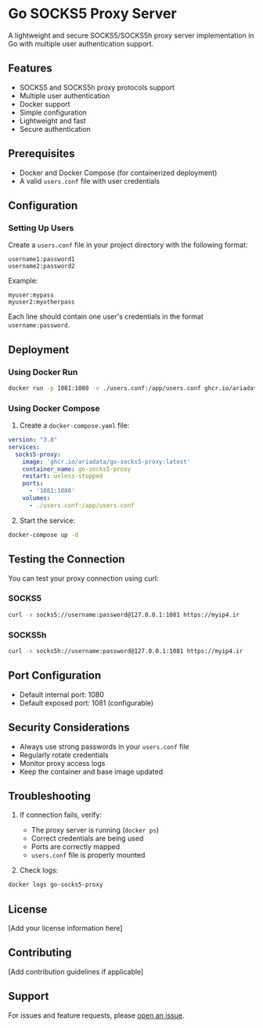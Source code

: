 # Go SOCKS5 Proxy Server

A lightweight and secure SOCKS5/SOCKS5h proxy server implementation in Go with multiple user authentication support.

## Features

- SOCKS5 and SOCKS5h proxy protocols support
- Multiple user authentication
- Docker support
- Simple configuration
- Lightweight and fast
- Secure authentication

## Prerequisites

- Docker and Docker Compose (for containerized deployment)
- A valid `users.conf` file with user credentials

## Configuration

### Setting Up Users

Create a `users.conf` file in your project directory with the following format:

```plaintext
username1:password1
username2:password2
```

Example:
```plaintext
myuser:mypass
myuser2:myotherpass
```

Each line should contain one user's credentials in the format `username:password`.

## Deployment

### Using Docker Run

```bash
docker run -p 1081:1080 -v ./users.conf:/app/users.conf ghcr.io/ariadata/go-socks5-proxy
```

### Using Docker Compose

1. Create a `docker-compose.yaml` file:

```yaml
version: "3.8"
services:
  socks5-proxy:
    image: 'ghcr.io/ariadata/go-socks5-proxy:latest'
    container_name: go-socks5-proxy
    restart: unless-stopped
    ports:
      - '1081:1080'
    volumes:
      - ./users.conf:/app/users.conf
```

2. Start the service:

```bash
docker-compose up -d
```

## Testing the Connection

You can test your proxy connection using curl:

### SOCKS5
```bash
curl -x socks5://username:password@127.0.0.1:1081 https://myip4.ir
```

### SOCKS5h
```bash
curl -x socks5h://username:password@127.0.0.1:1081 https://myip4.ir
```

## Port Configuration

- Default internal port: 1080
- Default exposed port: 1081 (configurable)

## Security Considerations

- Always use strong passwords in your `users.conf` file
- Regularly rotate credentials
- Monitor proxy access logs
- Keep the container and base image updated

## Troubleshooting

1. If connection fails, verify:
   - The proxy server is running (`docker ps`)
   - Correct credentials are being used
   - Ports are correctly mapped
   - `users.conf` file is properly mounted

2. Check logs:
```bash
docker logs go-socks5-proxy
```

## License

[Add your license information here]

## Contributing

[Add contribution guidelines if applicable]

## Support

For issues and feature requests, please [open an issue](https://github.com/yourusername/go-socks5-proxy/issues).